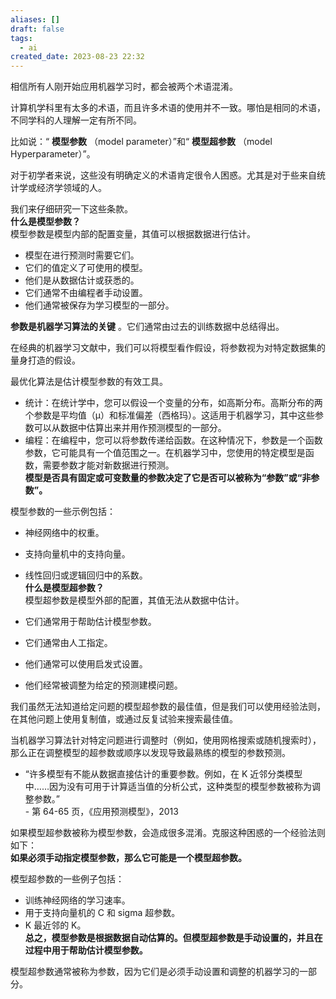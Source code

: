 ```yaml
---
aliases: []
draft: false
tags:
  - ai
created_date: 2023-08-23 22:32
---
```


相信所有人刚开始应用机器学习时，都会被两个术语混淆。

计算机学科里有太多的术语，而且许多术语的使用并不一致。哪怕是相同的术语，不同学科的人理解一定有所不同。

比如说：“ **模型参数** （model parameter）”和“ **模型超参数** （model Hyperparameter）”。

对于初学者来说，这些没有明确定义的术语肯定很令人困惑。尤其是对于些来自统计学或经济学领域的人。

我们来仔细研究一下这些条款。  
 **什么是模型参数？**  
模型参数是模型内部的配置变量，其值可以根据数据进行估计。

- 模型在进行预测时需要它们。
- 它们的值定义了可使用的模型。
- 他们是从数据估计或获悉的。
- 它们通常不由编程者手动设置。
- 他们通常被保存为学习模型的一部分。

 **参数是机器学习算法的关键** 。它们通常由过去的训练数据中总结得出。

在经典的机器学习文献中，我们可以将模型看作假设，将参数视为对特定数据集的量身打造的假设。

最优化算法是估计模型参数的有效工具。

- 统计：在统计学中，您可以假设一个变量的分布，如高斯分布。高斯分布的两个参数是平均值（μ）和标准偏差（西格玛）。这适用于机器学习，其中这些参数可以从数据中估算出来并用作预测模型的一部分。
- 编程：在编程中，您可以将参数传递给函数。在这种情况下，参数是一个函数参数，它可能具有一个值范围之一。在机器学习中，您使用的特定模型是函数，需要参数才能对新数据进行预测。  
 **模型是否具有固定或可变数量的参数决定了它是否可以被称为“参数”或“非参数”。** 

模型参数的一些示例包括：

- 神经网络中的权重。
- 支持向量机中的支持向量。
- 线性回归或逻辑回归中的系数。  
 **什么是模型超参数？**  
模型超参数是模型外部的配置，其值无法从数据中估计。  

- 它们通常用于帮助估计模型参数。
- 它们通常由人工指定。
- 他们通常可以使用启发式设置。
- 他们经常被调整为给定的预测建模问题。

我们虽然无法知道给定问题的模型超参数的最佳值，但是我们可以使用经验法则，在其他问题上使用复制值，或通过反复试验来搜索最佳值。

当机器学习算法针对特定问题进行调整时（例如，使用网格搜索或随机搜索时），那么正在调整模型的超参数或顺序以发现导致最熟练的模型的参数预测。

- “许多模型有不能从数据直接估计的重要参数。例如，在 K 近邻分类模型中……因为没有可用于计算适当值的分析公式，这种类型的模型参数被称为调整参数。”  
    \- 第 64-65 页，《应用预测模型》，2013  

如果模型超参数被称为模型参数，会造成很多混淆。克服这种困惑的一个经验法则如下：  
 **如果必须手动指定模型参数，那么它可能是一个模型超参数。** 

模型超参数的一些例子包括：

- 训练神经网络的学习速率。
- 用于支持向量机的 C 和 sigma 超参数。
- K 最近邻的 K。  
 **总之，模型参数是根据数据自动估算的。但模型超参数是手动设置的，并且在过程中用于帮助估计模型参数。** 

模型超参数通常被称为参数，因为它们是必须手动设置和调整的机器学习的一部分。

